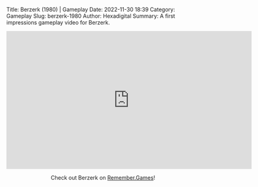 Title: Berzerk (1980) | Gameplay
Date: 2022-11-30 18:39
Category: Gameplay
Slug: berzerk-1980
Author: Hexadigital
Summary: A first impressions gameplay video for Berzerk.

<center><iframe src="https://www.youtube.com/embed/jDGLZ_m0zFI?feature=oembed" allow="accelerometer; autoplay; encrypted-media; gyroscope; picture-in-picture" width="640" height="360" frameborder="0"></iframe>

Check out Berzerk on [Remember.Games](https://remember.games/game/7080/berzerk/)!</center>

